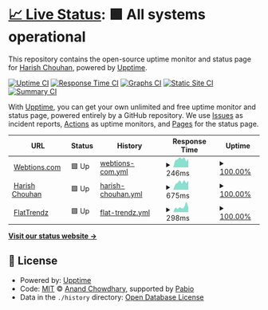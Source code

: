 # [📈 Live Status](https://hchouhan.github.io/upptime): <!--live status--> **🟩 All systems operational**

This repository contains the open-source uptime monitor and status page for [Harish Chouhan](https://harishchouhan.com), powered by [Upptime](https://github.com/upptime/upptime).

[![Uptime CI](https://github.com/hchouhan/uptime/workflows/Uptime%20CI/badge.svg)](https://github.com/hchouhan/uptime/actions?query=workflow%3A%22Uptime+CI%22)
[![Response Time CI](https://github.com/hchouhan/uptime/workflows/Response%20Time%20CI/badge.svg)](https://github.com/hchouhan/uptime/actions?query=workflow%3A%22Response+Time+CI%22)
[![Graphs CI](https://github.com/hchouhan/uptime/workflows/Graphs%20CI/badge.svg)](https://github.com/hchouhan/upptime/actions?query=workflow%3A%22Graphs+CI%22)
[![Static Site CI](https://github.com/hchouhan/uptime/workflows/Static%20Site%20CI/badge.svg)](https://github.com/hchouhan/uptime/actions?query=workflow%3A%22Static+Site+CI%22)
[![Summary CI](https://github.com/hchouhan/uptime/workflows/Summary%20CI/badge.svg)](https://github.com/hchouhan/uptime/actions?query=workflow%3A%22Summary+CI%22)

With [Upptime](https://upptime.js.org), you can get your own unlimited and free uptime monitor and status page, powered entirely by a GitHub repository. We use [Issues](https://github.com/hchouhan/uptime/issues) as incident reports, [Actions](https://github.com/hchouhan/uptime/actions) as uptime monitors, and [Pages](https://hchouhan.github.io/uptime) for the status page.

<!--start: status pages-->
<!-- This summary is generated by Upptime (https://github.com/upptime/upptime) -->
<!-- Do not edit this manually, your changes will be overwritten -->
<!-- prettier-ignore -->
| URL | Status | History | Response Time | Uptime |
| --- | ------ | ------- | ------------- | ------ |
| <img alt="" src="https://icons.duckduckgo.com/ip3/webtions.com.ico" height="13"> [Webtions.com](https://webtions.com) | 🟩 Up | [webtions-com.yml](https://github.com/hchouhan/uptime/commits/HEAD/history/webtions-com.yml) | <details><summary><img alt="Response time graph" src="./graphs/webtions-com/response-time-week.png" height="20"> 246ms</summary><br><a href="https://hchouhan.github.io/uptime/history/webtions-com"><img alt="Response time 604" src="https://img.shields.io/endpoint?url=https%3A%2F%2Fraw.githubusercontent.com%2Fhchouhan%2Fuptime%2FHEAD%2Fapi%2Fwebtions-com%2Fresponse-time.json"></a><br><a href="https://hchouhan.github.io/uptime/history/webtions-com"><img alt="24-hour response time 254" src="https://img.shields.io/endpoint?url=https%3A%2F%2Fraw.githubusercontent.com%2Fhchouhan%2Fuptime%2FHEAD%2Fapi%2Fwebtions-com%2Fresponse-time-day.json"></a><br><a href="https://hchouhan.github.io/uptime/history/webtions-com"><img alt="7-day response time 246" src="https://img.shields.io/endpoint?url=https%3A%2F%2Fraw.githubusercontent.com%2Fhchouhan%2Fuptime%2FHEAD%2Fapi%2Fwebtions-com%2Fresponse-time-week.json"></a><br><a href="https://hchouhan.github.io/uptime/history/webtions-com"><img alt="30-day response time 504" src="https://img.shields.io/endpoint?url=https%3A%2F%2Fraw.githubusercontent.com%2Fhchouhan%2Fuptime%2FHEAD%2Fapi%2Fwebtions-com%2Fresponse-time-month.json"></a><br><a href="https://hchouhan.github.io/uptime/history/webtions-com"><img alt="1-year response time 604" src="https://img.shields.io/endpoint?url=https%3A%2F%2Fraw.githubusercontent.com%2Fhchouhan%2Fuptime%2FHEAD%2Fapi%2Fwebtions-com%2Fresponse-time-year.json"></a></details> | <details><summary><a href="https://hchouhan.github.io/uptime/history/webtions-com">100.00%</a></summary><a href="https://hchouhan.github.io/uptime/history/webtions-com"><img alt="All-time uptime 99.99%" src="https://img.shields.io/endpoint?url=https%3A%2F%2Fraw.githubusercontent.com%2Fhchouhan%2Fuptime%2FHEAD%2Fapi%2Fwebtions-com%2Fuptime.json"></a><br><a href="https://hchouhan.github.io/uptime/history/webtions-com"><img alt="24-hour uptime 100.00%" src="https://img.shields.io/endpoint?url=https%3A%2F%2Fraw.githubusercontent.com%2Fhchouhan%2Fuptime%2FHEAD%2Fapi%2Fwebtions-com%2Fuptime-day.json"></a><br><a href="https://hchouhan.github.io/uptime/history/webtions-com"><img alt="7-day uptime 100.00%" src="https://img.shields.io/endpoint?url=https%3A%2F%2Fraw.githubusercontent.com%2Fhchouhan%2Fuptime%2FHEAD%2Fapi%2Fwebtions-com%2Fuptime-week.json"></a><br><a href="https://hchouhan.github.io/uptime/history/webtions-com"><img alt="30-day uptime 99.97%" src="https://img.shields.io/endpoint?url=https%3A%2F%2Fraw.githubusercontent.com%2Fhchouhan%2Fuptime%2FHEAD%2Fapi%2Fwebtions-com%2Fuptime-month.json"></a><br><a href="https://hchouhan.github.io/uptime/history/webtions-com"><img alt="1-year uptime 99.99%" src="https://img.shields.io/endpoint?url=https%3A%2F%2Fraw.githubusercontent.com%2Fhchouhan%2Fuptime%2FHEAD%2Fapi%2Fwebtions-com%2Fuptime-year.json"></a></details>
| <img alt="" src="https://icons.duckduckgo.com/ip3/harishchouhan.com.ico" height="13"> [Harish Chouhan](https://harishchouhan.com) | 🟩 Up | [harish-chouhan.yml](https://github.com/hchouhan/uptime/commits/HEAD/history/harish-chouhan.yml) | <details><summary><img alt="Response time graph" src="./graphs/harish-chouhan/response-time-week.png" height="20"> 675ms</summary><br><a href="https://hchouhan.github.io/uptime/history/harish-chouhan"><img alt="Response time 619" src="https://img.shields.io/endpoint?url=https%3A%2F%2Fraw.githubusercontent.com%2Fhchouhan%2Fuptime%2FHEAD%2Fapi%2Fharish-chouhan%2Fresponse-time.json"></a><br><a href="https://hchouhan.github.io/uptime/history/harish-chouhan"><img alt="24-hour response time 810" src="https://img.shields.io/endpoint?url=https%3A%2F%2Fraw.githubusercontent.com%2Fhchouhan%2Fuptime%2FHEAD%2Fapi%2Fharish-chouhan%2Fresponse-time-day.json"></a><br><a href="https://hchouhan.github.io/uptime/history/harish-chouhan"><img alt="7-day response time 675" src="https://img.shields.io/endpoint?url=https%3A%2F%2Fraw.githubusercontent.com%2Fhchouhan%2Fuptime%2FHEAD%2Fapi%2Fharish-chouhan%2Fresponse-time-week.json"></a><br><a href="https://hchouhan.github.io/uptime/history/harish-chouhan"><img alt="30-day response time 629" src="https://img.shields.io/endpoint?url=https%3A%2F%2Fraw.githubusercontent.com%2Fhchouhan%2Fuptime%2FHEAD%2Fapi%2Fharish-chouhan%2Fresponse-time-month.json"></a><br><a href="https://hchouhan.github.io/uptime/history/harish-chouhan"><img alt="1-year response time 619" src="https://img.shields.io/endpoint?url=https%3A%2F%2Fraw.githubusercontent.com%2Fhchouhan%2Fuptime%2FHEAD%2Fapi%2Fharish-chouhan%2Fresponse-time-year.json"></a></details> | <details><summary><a href="https://hchouhan.github.io/uptime/history/harish-chouhan">100.00%</a></summary><a href="https://hchouhan.github.io/uptime/history/harish-chouhan"><img alt="All-time uptime 100.00%" src="https://img.shields.io/endpoint?url=https%3A%2F%2Fraw.githubusercontent.com%2Fhchouhan%2Fuptime%2FHEAD%2Fapi%2Fharish-chouhan%2Fuptime.json"></a><br><a href="https://hchouhan.github.io/uptime/history/harish-chouhan"><img alt="24-hour uptime 100.00%" src="https://img.shields.io/endpoint?url=https%3A%2F%2Fraw.githubusercontent.com%2Fhchouhan%2Fuptime%2FHEAD%2Fapi%2Fharish-chouhan%2Fuptime-day.json"></a><br><a href="https://hchouhan.github.io/uptime/history/harish-chouhan"><img alt="7-day uptime 100.00%" src="https://img.shields.io/endpoint?url=https%3A%2F%2Fraw.githubusercontent.com%2Fhchouhan%2Fuptime%2FHEAD%2Fapi%2Fharish-chouhan%2Fuptime-week.json"></a><br><a href="https://hchouhan.github.io/uptime/history/harish-chouhan"><img alt="30-day uptime 100.00%" src="https://img.shields.io/endpoint?url=https%3A%2F%2Fraw.githubusercontent.com%2Fhchouhan%2Fuptime%2FHEAD%2Fapi%2Fharish-chouhan%2Fuptime-month.json"></a><br><a href="https://hchouhan.github.io/uptime/history/harish-chouhan"><img alt="1-year uptime 100.00%" src="https://img.shields.io/endpoint?url=https%3A%2F%2Fraw.githubusercontent.com%2Fhchouhan%2Fuptime%2FHEAD%2Fapi%2Fharish-chouhan%2Fuptime-year.json"></a></details>
| <img alt="" src="https://icons.duckduckgo.com/ip3/flattrendz.com.ico" height="13"> [FlatTrendz](https://flattrendz.com) | 🟩 Up | [flat-trendz.yml](https://github.com/hchouhan/uptime/commits/HEAD/history/flat-trendz.yml) | <details><summary><img alt="Response time graph" src="./graphs/flat-trendz/response-time-week.png" height="20"> 298ms</summary><br><a href="https://hchouhan.github.io/uptime/history/flat-trendz"><img alt="Response time 308" src="https://img.shields.io/endpoint?url=https%3A%2F%2Fraw.githubusercontent.com%2Fhchouhan%2Fuptime%2FHEAD%2Fapi%2Fflat-trendz%2Fresponse-time.json"></a><br><a href="https://hchouhan.github.io/uptime/history/flat-trendz"><img alt="24-hour response time 256" src="https://img.shields.io/endpoint?url=https%3A%2F%2Fraw.githubusercontent.com%2Fhchouhan%2Fuptime%2FHEAD%2Fapi%2Fflat-trendz%2Fresponse-time-day.json"></a><br><a href="https://hchouhan.github.io/uptime/history/flat-trendz"><img alt="7-day response time 298" src="https://img.shields.io/endpoint?url=https%3A%2F%2Fraw.githubusercontent.com%2Fhchouhan%2Fuptime%2FHEAD%2Fapi%2Fflat-trendz%2Fresponse-time-week.json"></a><br><a href="https://hchouhan.github.io/uptime/history/flat-trendz"><img alt="30-day response time 305" src="https://img.shields.io/endpoint?url=https%3A%2F%2Fraw.githubusercontent.com%2Fhchouhan%2Fuptime%2FHEAD%2Fapi%2Fflat-trendz%2Fresponse-time-month.json"></a><br><a href="https://hchouhan.github.io/uptime/history/flat-trendz"><img alt="1-year response time 308" src="https://img.shields.io/endpoint?url=https%3A%2F%2Fraw.githubusercontent.com%2Fhchouhan%2Fuptime%2FHEAD%2Fapi%2Fflat-trendz%2Fresponse-time-year.json"></a></details> | <details><summary><a href="https://hchouhan.github.io/uptime/history/flat-trendz">100.00%</a></summary><a href="https://hchouhan.github.io/uptime/history/flat-trendz"><img alt="All-time uptime 99.99%" src="https://img.shields.io/endpoint?url=https%3A%2F%2Fraw.githubusercontent.com%2Fhchouhan%2Fuptime%2FHEAD%2Fapi%2Fflat-trendz%2Fuptime.json"></a><br><a href="https://hchouhan.github.io/uptime/history/flat-trendz"><img alt="24-hour uptime 100.00%" src="https://img.shields.io/endpoint?url=https%3A%2F%2Fraw.githubusercontent.com%2Fhchouhan%2Fuptime%2FHEAD%2Fapi%2Fflat-trendz%2Fuptime-day.json"></a><br><a href="https://hchouhan.github.io/uptime/history/flat-trendz"><img alt="7-day uptime 100.00%" src="https://img.shields.io/endpoint?url=https%3A%2F%2Fraw.githubusercontent.com%2Fhchouhan%2Fuptime%2FHEAD%2Fapi%2Fflat-trendz%2Fuptime-week.json"></a><br><a href="https://hchouhan.github.io/uptime/history/flat-trendz"><img alt="30-day uptime 100.00%" src="https://img.shields.io/endpoint?url=https%3A%2F%2Fraw.githubusercontent.com%2Fhchouhan%2Fuptime%2FHEAD%2Fapi%2Fflat-trendz%2Fuptime-month.json"></a><br><a href="https://hchouhan.github.io/uptime/history/flat-trendz"><img alt="1-year uptime 99.99%" src="https://img.shields.io/endpoint?url=https%3A%2F%2Fraw.githubusercontent.com%2Fhchouhan%2Fuptime%2FHEAD%2Fapi%2Fflat-trendz%2Fuptime-year.json"></a></details>

<!--end: status pages-->

[**Visit our status website →**](https://hchouhan.github.io/uptime)

## 📄 License

- Powered by: [Upptime](https://github.com/upptime/upptime)
- Code: [MIT](./LICENSE) © [Anand Chowdhary](https://anandchowdhary.com), supported by [Pabio](https://pabio.com)
- Data in the `./history` directory: [Open Database License](https://opendatacommons.org/licenses/odbl/1-0/)
